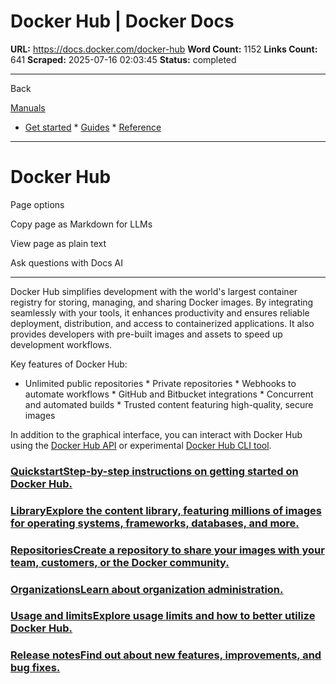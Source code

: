 # Docker Hub | Docker Docs

**URL:** https://docs.docker.com/docker-hub
**Word Count:** 1152
**Links Count:** 641
**Scraped:** 2025-07-16 02:03:45
**Status:** completed

---

Back

[Manuals](https://docs.docker.com/manuals/)

  * [Get started](https://docs.docker.com/get-started/)   * [Guides](https://docs.docker.com/guides/)   * [Reference](https://docs.docker.com/reference/)

* * *

# Docker Hub

Page options

Copy page as Markdown for LLMs

View page as plain text

Ask questions with Docs AI

* * *

Docker Hub simplifies development with the world's largest container registry for storing, managing, and sharing Docker images. By integrating seamlessly with your tools, it enhances productivity and ensures reliable deployment, distribution, and access to containerized applications. It also provides developers with pre-built images and assets to speed up development workflows.

Key features of Docker Hub:

  * Unlimited public repositories   * Private repositories   * Webhooks to automate workflows   * GitHub and Bitbucket integrations   * Concurrent and automated builds   * Trusted content featuring high-quality, secure images

In addition to the graphical interface, you can interact with Docker Hub using the [Docker Hub API](https://docs.docker.com/reference/api/hub/latest/) or experimental [Docker Hub CLI tool](https://github.com/docker/hub-tool#readme).

### [QuickstartStep-by-step instructions on getting started on Docker Hub.](https://docs.docker.com/docker-hub/quickstart)

### [LibraryExplore the content library, featuring millions of images for operating systems, frameworks, databases, and more.](https://docs.docker.com/docker-hub/image-library/)

### [RepositoriesCreate a repository to share your images with your team, customers, or the Docker community.](https://docs.docker.com/docker-hub/repos)

### [OrganizationsLearn about organization administration.](https://docs.docker.com/admin/)

### [Usage and limitsExplore usage limits and how to better utilize Docker Hub.](https://docs.docker.com/docker-hub/usage/)

### [Release notesFind out about new features, improvements, and bug fixes.](https://docs.docker.com/docker-hub/release-notes)
